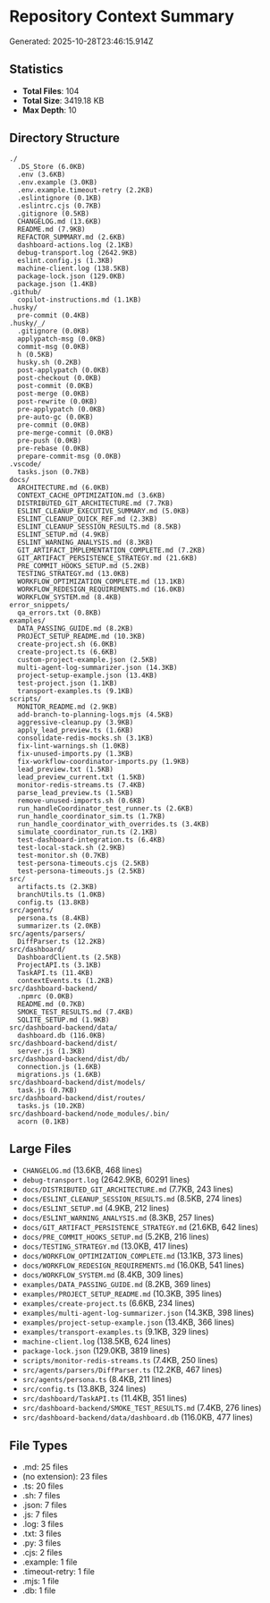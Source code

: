 # Repository Context Summary

Generated: 2025-10-28T23:46:15.914Z

## Statistics

- **Total Files**: 104
- **Total Size**: 3419.18 KB
- **Max Depth**: 10

## Directory Structure

```
./
  .DS_Store (6.0KB)
  .env (3.6KB)
  .env.example (3.0KB)
  .env.example.timeout-retry (2.2KB)
  .eslintignore (0.1KB)
  .eslintrc.cjs (0.7KB)
  .gitignore (0.5KB)
  CHANGELOG.md (13.6KB)
  README.md (7.9KB)
  REFACTOR_SUMMARY.md (2.6KB)
  dashboard-actions.log (2.1KB)
  debug-transport.log (2642.9KB)
  eslint.config.js (1.3KB)
  machine-client.log (138.5KB)
  package-lock.json (129.0KB)
  package.json (1.4KB)
.github/
  copilot-instructions.md (1.1KB)
.husky/
  pre-commit (0.4KB)
.husky/_/
  .gitignore (0.0KB)
  applypatch-msg (0.0KB)
  commit-msg (0.0KB)
  h (0.5KB)
  husky.sh (0.2KB)
  post-applypatch (0.0KB)
  post-checkout (0.0KB)
  post-commit (0.0KB)
  post-merge (0.0KB)
  post-rewrite (0.0KB)
  pre-applypatch (0.0KB)
  pre-auto-gc (0.0KB)
  pre-commit (0.0KB)
  pre-merge-commit (0.0KB)
  pre-push (0.0KB)
  pre-rebase (0.0KB)
  prepare-commit-msg (0.0KB)
.vscode/
  tasks.json (0.7KB)
docs/
  ARCHITECTURE.md (6.0KB)
  CONTEXT_CACHE_OPTIMIZATION.md (3.6KB)
  DISTRIBUTED_GIT_ARCHITECTURE.md (7.7KB)
  ESLINT_CLEANUP_EXECUTIVE_SUMMARY.md (5.0KB)
  ESLINT_CLEANUP_QUICK_REF.md (2.3KB)
  ESLINT_CLEANUP_SESSION_RESULTS.md (8.5KB)
  ESLINT_SETUP.md (4.9KB)
  ESLINT_WARNING_ANALYSIS.md (8.3KB)
  GIT_ARTIFACT_IMPLEMENTATION_COMPLETE.md (7.2KB)
  GIT_ARTIFACT_PERSISTENCE_STRATEGY.md (21.6KB)
  PRE_COMMIT_HOOKS_SETUP.md (5.2KB)
  TESTING_STRATEGY.md (13.0KB)
  WORKFLOW_OPTIMIZATION_COMPLETE.md (13.1KB)
  WORKFLOW_REDESIGN_REQUIREMENTS.md (16.0KB)
  WORKFLOW_SYSTEM.md (8.4KB)
error_snippets/
  qa_errors.txt (0.8KB)
examples/
  DATA_PASSING_GUIDE.md (8.2KB)
  PROJECT_SETUP_README.md (10.3KB)
  create-project.sh (6.0KB)
  create-project.ts (6.6KB)
  custom-project-example.json (2.5KB)
  multi-agent-log-summarizer.json (14.3KB)
  project-setup-example.json (13.4KB)
  test-project.json (1.1KB)
  transport-examples.ts (9.1KB)
scripts/
  MONITOR_README.md (2.9KB)
  add-branch-to-planning-logs.mjs (4.5KB)
  aggressive-cleanup.py (3.9KB)
  apply_lead_preview.ts (1.6KB)
  consolidate-redis-mocks.sh (3.1KB)
  fix-lint-warnings.sh (1.0KB)
  fix-unused-imports.py (1.3KB)
  fix-workflow-coordinator-imports.py (1.9KB)
  lead_preview.txt (1.5KB)
  lead_preview_current.txt (1.5KB)
  monitor-redis-streams.ts (7.4KB)
  parse_lead_preview.ts (1.5KB)
  remove-unused-imports.sh (0.6KB)
  run_handleCoordinator_test_runner.ts (2.6KB)
  run_handle_coordinator_sim.ts (1.7KB)
  run_handle_coordinator_with_overrides.ts (3.4KB)
  simulate_coordinator_run.ts (2.1KB)
  test-dashboard-integration.ts (6.4KB)
  test-local-stack.sh (2.9KB)
  test-monitor.sh (0.7KB)
  test-persona-timeouts.cjs (2.5KB)
  test-persona-timeouts.js (2.5KB)
src/
  artifacts.ts (2.3KB)
  branchUtils.ts (1.0KB)
  config.ts (13.8KB)
src/agents/
  persona.ts (8.4KB)
  summarizer.ts (2.0KB)
src/agents/parsers/
  DiffParser.ts (12.2KB)
src/dashboard/
  DashboardClient.ts (2.5KB)
  ProjectAPI.ts (3.1KB)
  TaskAPI.ts (11.4KB)
  contextEvents.ts (1.2KB)
src/dashboard-backend/
  .npmrc (0.0KB)
  README.md (0.7KB)
  SMOKE_TEST_RESULTS.md (7.4KB)
  SQLITE_SETUP.md (1.9KB)
src/dashboard-backend/data/
  dashboard.db (116.0KB)
src/dashboard-backend/dist/
  server.js (1.3KB)
src/dashboard-backend/dist/db/
  connection.js (1.6KB)
  migrations.js (1.6KB)
src/dashboard-backend/dist/models/
  task.js (0.7KB)
src/dashboard-backend/dist/routes/
  tasks.js (10.2KB)
src/dashboard-backend/node_modules/.bin/
  acorn (0.1KB)
```

## Large Files

- `CHANGELOG.md` (13.6KB, 468 lines)
- `debug-transport.log` (2642.9KB, 60291 lines)
- `docs/DISTRIBUTED_GIT_ARCHITECTURE.md` (7.7KB, 243 lines)
- `docs/ESLINT_CLEANUP_SESSION_RESULTS.md` (8.5KB, 274 lines)
- `docs/ESLINT_SETUP.md` (4.9KB, 212 lines)
- `docs/ESLINT_WARNING_ANALYSIS.md` (8.3KB, 257 lines)
- `docs/GIT_ARTIFACT_PERSISTENCE_STRATEGY.md` (21.6KB, 642 lines)
- `docs/PRE_COMMIT_HOOKS_SETUP.md` (5.2KB, 216 lines)
- `docs/TESTING_STRATEGY.md` (13.0KB, 417 lines)
- `docs/WORKFLOW_OPTIMIZATION_COMPLETE.md` (13.1KB, 373 lines)
- `docs/WORKFLOW_REDESIGN_REQUIREMENTS.md` (16.0KB, 541 lines)
- `docs/WORKFLOW_SYSTEM.md` (8.4KB, 309 lines)
- `examples/DATA_PASSING_GUIDE.md` (8.2KB, 369 lines)
- `examples/PROJECT_SETUP_README.md` (10.3KB, 395 lines)
- `examples/create-project.ts` (6.6KB, 234 lines)
- `examples/multi-agent-log-summarizer.json` (14.3KB, 398 lines)
- `examples/project-setup-example.json` (13.4KB, 366 lines)
- `examples/transport-examples.ts` (9.1KB, 329 lines)
- `machine-client.log` (138.5KB, 624 lines)
- `package-lock.json` (129.0KB, 3819 lines)
- `scripts/monitor-redis-streams.ts` (7.4KB, 250 lines)
- `src/agents/parsers/DiffParser.ts` (12.2KB, 467 lines)
- `src/agents/persona.ts` (8.4KB, 211 lines)
- `src/config.ts` (13.8KB, 324 lines)
- `src/dashboard/TaskAPI.ts` (11.4KB, 351 lines)
- `src/dashboard-backend/SMOKE_TEST_RESULTS.md` (7.4KB, 276 lines)
- `src/dashboard-backend/data/dashboard.db` (116.0KB, 477 lines)

## File Types

- .md: 25 files
- (no extension): 23 files
- .ts: 20 files
- .sh: 7 files
- .json: 7 files
- .js: 7 files
- .log: 3 files
- .txt: 3 files
- .py: 3 files
- .cjs: 2 files
- .example: 1 file
- .timeout-retry: 1 file
- .mjs: 1 file
- .db: 1 file
